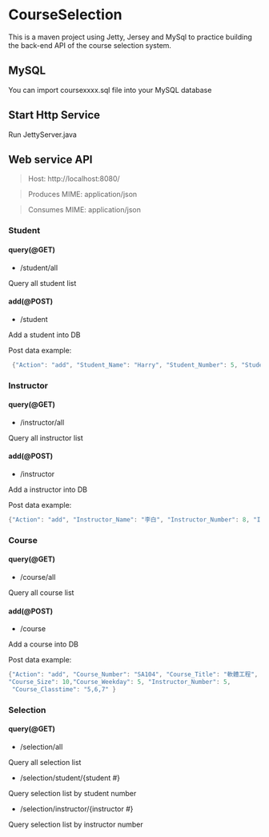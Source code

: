 # CourseSelection #

This is a maven project using Jetty, Jersey and MySql to practice building the back-end API of the course selection system.

## MySQL 
You can import coursexxxx.sql file into your MySQL database

## Start Http Service
Run JettyServer.java 

## Web service API

>Host: http://localhost:8080/

>Produces MIME: application/json

>Consumes MIME: application/json

### Student

#### query(@GET)

* /student/all

Query all student list

#### add(@POST)

* /student

Add a student into DB

Post data example:

```java
 {"Action": "add", "Student_Name": "Harry", "Student_Number": 5, "Student_Gender": "male"}
 ```


### Instructor

#### query(@GET)

* /instructor/all

Query all instructor list

#### add(@POST)

* /instructor

Add a instructor into DB

Post data example:

```java
{"Action": "add", "Instructor_Name": "李白", "Instructor_Number": 8, "Instructor_Office": "C102"}
```


### Course

#### query(@GET)

* /course/all

Query all course list

#### add(@POST)

* /course

Add a course into DB

Post data example:

```java
{"Action": "add", "Course_Number": "SA104", "Course_Title": "軟體工程", 
"Course_Size": 10,"Course_Weekday": 5, "Instructor_Number": 5,
 "Course_Classtime": "5,6,7" }
```

### Selection

#### query(@GET)

* /selection/all

Query all selection list

* /selection/student/{student #}

Query selection list by student number

* /selection/instructor/{instructor #}

Query selection list by instructor number

